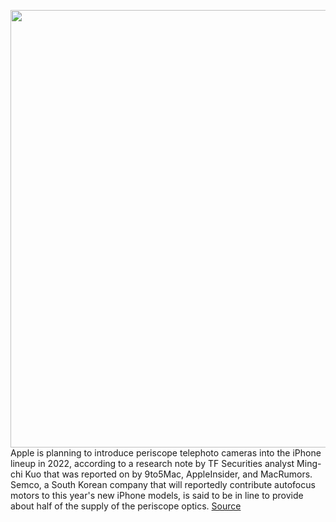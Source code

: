 <img src='https://cdn.vox-cdn.com/thumbor/ygxBXpLeX4Vry5rADomI4LlmeCg=/0x0:2040x1360/1200x800/filters:focal(857x517:1183x843)/cdn.vox-cdn.com/uploads/chorus_image/image/67090484/DSC00778.0.jpg' width='700px' /><br/>
Apple is planning to introduce periscope telephoto cameras into the iPhone lineup in 2022, according to a research note by TF Securities analyst Ming-chi Kuo that was reported on by 9to5Mac, AppleInsider, and MacRumors. Semco, a South Korean company that will reportedly contribute autofocus motors to this year's new iPhone models, is said to be in line to provide about half of the supply of the periscope optics.
<a href='https://www.theverge.com/2020/7/22/21333848/iphone-periscope-telephoto-zoom-camera-2022-ming-chi-kuo-report'> Source <a/>